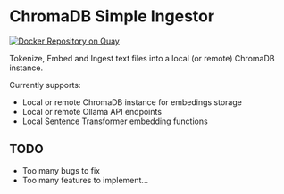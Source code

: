 # ChromaDB Simple Ingestor

[![Docker Repository on Quay](https://quay.io/repository/marcocaimi/chromadb-ingestor/status "Docker Repository on Quay")](https://quay.io/repository/marcocaimi/chromadb-ingestor)

Tokenize, Embed and Ingest text files into a local (or remote) ChromaDB instance.

Currently supports:

- Local or remote ChromaDB instance for embedings storage
- Local or remote Ollama API endpoints
- Local Sentence Transformer embedding functions

## TODO

- Too many bugs to fix
- Too many features to implement...


